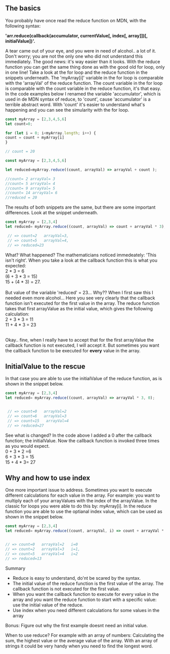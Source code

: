 ## The basics
You probably have once read the reduce function on MDN, with the following syntax:

**'arr.reduce(callback(accumulator, currentValue[, index[, array]])[, initialValue])'.**

 A tear came out of your eye, and you were in need of alcohol.. a lot of it. Don't worry; you are not the only one who did not understand this immediately. The good news: it's way easier than it looks. With the reduce function you can get the same thing done as with the good old for loop, only in one line! Take a look at the for loop and the reduce function in the snippets underneath. The 'myArray[i]' variable in the for loop is comparable with the 'arrayVal' of the reduce function. The count variable in the for loop is comparable with the count variable in the reduce function, it's that easy. In the code examples below I renamed the variable 'accumulator', which is used in de MDN syntax of reduce, to 'count', cause 'accumulator' is a terrible abstract word. With 'count' it's easier to understand what's happening and you can see the simularity with the for loop. 


```javascript
const myArray = [2,3,4,5,6]
let count=0;

for (let i = 0; i<myArray.length; i++) {
count = count + myArray[i] 
}

// count = 20 
```

```javascript
const myArray = [2,3,4,5,6]

let reduced=myArray.reduce((count, arrayVal) => arrayVal + count );

//count= 2 arrayVal= 3  
//count= 5 arrayVal= 4  
//count= 9 arrayVal= 5  
//count= 14 arrayVal= 6  
//reduced = 20
```

The results of both snippets are the same, but there are some important differences. Look at the snippet underneath. 

```javascript
const myArray = [2,3,4]
let reduced= myArray.reduce((count, arrayVal) => count + arrayVal * 3); 

 // => count=2   arrayVal=3, 
 // => count=5   arrayVal=4,
 // => reduced=23
```

What? What happened? The mathematicians noticed immedeately: 'This isn't right'. When you take a look at the callback function this is what you expected:<br>  2 * 3 = 6 <br> (6 + 3 * 3 = 15) <br>  15 + (4 * 3) = 27. <br> <br>
But value of the variable 'reduced' = 23... Why?? When I first saw this I needed even more alcohol... Here you see very clearly that the callback function isn't executed for the first value in the array. The reduce function takes that first arrayValue as the initial value, which gives the following calculation: 
<br> 2 + 3 * 3 = 11 <br>
11 + 4 * 3 = 23<br> <br>

Okay.. fine, when I really have to accept that for the first arrayValue the callback function is not executed, I will accept it. But sometimes you want the callback function to be executed for **every** value in the array. 

## InitialValue to the rescue
In that case you are able to use the initialValue of the reduce function, as is shown in the snippet below. 


```javascript
const myArray = [2,3,4]
let reduced= myArray.reduce((count, arrayVal) => arrayVal * 3, 0); 


 // => count=0   arrayVal=2
 // => count=6   arrayVal=3  
 // => count=15   arrayVal=4  
 // => reduced=27
```

See what is changed? In the code above I added a 0 after the callback function; the initialValue. Now the callback function is invoked three times as you would expect. <br>
0 + 3 * 2 =6 <br>
6 + 3 * 3 = 15 <br> 
15 + 4 * 3= 27 

## Why and how to use index 
One more important issue to address. Sometimes you want to execute different calculations for each value in the array. 
For example: you want to multiply each of your arrayValues with the index of the arrayValue. In the classic for loops you were able to do this by: myArray[i]. In the reduce function you are able to use the optianal index value, which can be used as shown in the snippet below. 

```javascript
const myArray = [2,3,4]
let reduced= myArray.reduce((count, arrayVal, i) => count + arrayVal * i, 0); 


// => count=0   arrayVal=2   i=0
// => count=2   arrayVal=3   i=1, 
// => count=5   arrayVal=4   i=2
// => reduced=13
```

Summary
- Reduce is easy to understand, do'nt be scared by the syntax. 
- The initial value of the reduce function is the first value of the array. The callback function is not executed for the first value.
- When you want the callback function to execute for every value in the array and you want the reduce function to start with a specific value: use the initial value of the reduce. 
- Use index when you need different calculations for some values in the array

Bonus: Figure out why the first example doesnt need an initial value.


When to use reduce?
For example with an array of numbers: Calculating the sum, the highest value or the average value of the array. 
With an array of strings it could be very handy when you need to find the longest word. 





